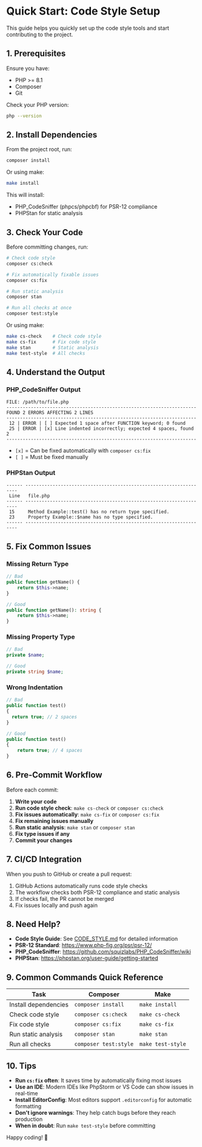 # Quick Start: Code Style Setup

This guide helps you quickly set up the code style tools and start contributing to the project.

## 1. Prerequisites

Ensure you have:
- PHP >= 8.1
- Composer
- Git

Check your PHP version:
```bash
php --version
```

## 2. Install Dependencies

From the project root, run:

```bash
composer install
```

Or using make:
```bash
make install
```

This will install:
- PHP_CodeSniffer (phpcs/phpcbf) for PSR-12 compliance
- PHPStan for static analysis

## 3. Check Your Code

Before committing changes, run:

```bash
# Check code style
composer cs:check

# Fix automatically fixable issues
composer cs:fix

# Run static analysis
composer stan

# Run all checks at once
composer test:style
```

Or using make:
```bash
make cs-check    # Check code style
make cs-fix      # Fix code style
make stan        # Static analysis
make test-style  # All checks
```

## 4. Understand the Output

### PHP_CodeSniffer Output

```
FILE: /path/to/file.php
----------------------------------------------------------------------
FOUND 2 ERRORS AFFECTING 2 LINES
----------------------------------------------------------------------
 12 | ERROR | [ ] Expected 1 space after FUNCTION keyword; 0 found
 25 | ERROR | [x] Line indented incorrectly; expected 4 spaces, found 2
----------------------------------------------------------------------
```

- `[x]` = Can be fixed automatically with `composer cs:fix`
- `[ ]` = Must be fixed manually

### PHPStan Output

```
------ -------------------------------------------------------------------
 Line   file.php
------ -------------------------------------------------------------------
 15     Method Example::test() has no return type specified.
 23     Property Example::$name has no type specified.
------ -------------------------------------------------------------------
```

## 5. Fix Common Issues

### Missing Return Type
```php
// Bad
public function getName() {
    return $this->name;
}

// Good
public function getName(): string {
    return $this->name;
}
```

### Missing Property Type
```php
// Bad
private $name;

// Good
private string $name;
```

### Wrong Indentation
```php
// Bad
public function test()
{
  return true; // 2 spaces
}

// Good
public function test()
{
    return true; // 4 spaces
}
```

## 6. Pre-Commit Workflow

Before each commit:

1. **Write your code**
2. **Run code style check**: `make cs-check` or `composer cs:check`
3. **Fix issues automatically**: `make cs-fix` or `composer cs:fix`
4. **Fix remaining issues manually**
5. **Run static analysis**: `make stan` or `composer stan`
6. **Fix type issues if any**
7. **Commit your changes**

## 7. CI/CD Integration

When you push to GitHub or create a pull request:

1. GitHub Actions automatically runs code style checks
2. The workflow checks both PSR-12 compliance and static analysis
3. If checks fail, the PR cannot be merged
4. Fix issues locally and push again

## 8. Need Help?

- **Code Style Guide**: See [CODE_STYLE.md](CODE_STYLE.md) for detailed information
- **PSR-12 Standard**: https://www.php-fig.org/psr/psr-12/
- **PHP_CodeSniffer**: https://github.com/squizlabs/PHP_CodeSniffer/wiki
- **PHPStan**: https://phpstan.org/user-guide/getting-started

## 9. Common Commands Quick Reference

| Task | Composer | Make |
|------|----------|------|
| Install dependencies | `composer install` | `make install` |
| Check code style | `composer cs:check` | `make cs-check` |
| Fix code style | `composer cs:fix` | `make cs-fix` |
| Run static analysis | `composer stan` | `make stan` |
| Run all checks | `composer test:style` | `make test-style` |

## 10. Tips

- **Run `cs:fix` often**: It saves time by automatically fixing most issues
- **Use an IDE**: Modern IDEs like PhpStorm or VS Code can show issues in real-time
- **Install EditorConfig**: Most editors support `.editorconfig` for automatic formatting
- **Don't ignore warnings**: They help catch bugs before they reach production
- **When in doubt**: Run `make test-style` before committing

Happy coding! 🚀
